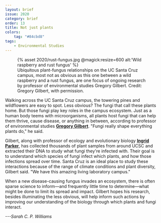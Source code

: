 ```yaml
---
layout: brief
issue: 2020
category: brief
order: 13
title: Not just plants
colors:
    tag: "#84cbd8"
tags:
    - Environmental Studies
---
```

<figure class="">
  {% asset 2020/rust-fungus.jpg @magick:resize=600 alt:'Wild raspberry and rust fungus' %}<figcaption>
Ubiquitous plant-fungus relationships on the UC Santa Cruz campus, most
not as obvious as this one between a wild raspberry and a rust fungus,
are one focus of ongoing research by professor of environmental studies
Gregory Gilbert. Credit: Gregory Gilbert, with permission.</figcaption>
</figure>

Walking across the UC Santa Cruz campus, the towering pines and
wildflowers are easy to spot. Less obvious? The fungi that call these
plants home. But those fungi play key roles in the campus ecosystem.
Just as a human body teems with microorganisms, all plants host fungi
that can help them thrive, cause disease, or anything in between,
according to professor of environmental studies [**Gregory
Gilbert**](https://envs.ucsc.edu/faculty/index.php?uid=ggilbert). "Fungi
really shape everything plants do," he said.

Gilbert, along with professor of ecology and evolutionary biology
[**Ingrid
Parker**](https://www.eeb.ucsc.edu/about/dept-directory.php?uid=imparker),
has collected thousands of plant samples from around UCSC and extracted
their DNA to study what fungi they're infected with. Their goal is to
understand which species of fungi infect which plants, and how those
infections spread over time. Santa Cruz is an ideal place to study these
interactions because of the range of climate conditions and plant
diversity, Gilbert said. "We have this amazing living laboratory
campus."

When a new disease-causing fungus invades an ecosystem, there is often
sparse science to inform&mdash;and frequently little time to
determine&mdash;what might be done to limit its spread and impact. Gilbert
hopes his research, besides illuminating the less obvious, will help
inform such actions by improving our understanding of the biology
through which plants and fungi interact.

*---Sarah C. P. Williams*

